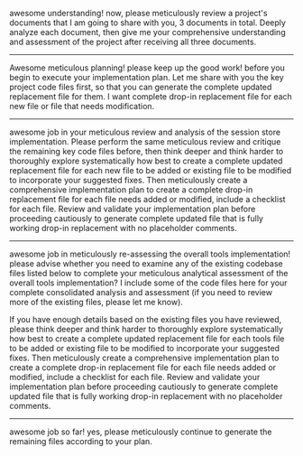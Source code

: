 awesome understanding! now, please meticulously review a project's documents that I am going to share with you, 3 documents in total. Deeply analyze each document, then give me your comprehensive understanding and assessment of the project after receiving all three documents.

---

Awesome meticulous planning! please keep up the good work! before you begin to execute your implementation plan. Let me share with you the key project code files first, so that you can generate the complete updated replacement file for them. I want complete drop-in replacement file for each new file or file that needs modification.

---

awesome job in your meticulous review and analysis of the session store implementation. Please perform the same meticulous review and critique the remaining key code files before, then think deeper and think harder to thoroughly explore systematically how best to create a complete updated replacement file for each new file to be added or existing file to be modified to incorporate your suggested fixes. Then meticulously create a comprehensive implementation plan to create a complete drop-in replacement file for each file needs added or modified, include a checklist for each file. Review and validate your implementation plan before proceeding cautiously to generate complete updated file that is fully working drop-in replacement with no placeholder comments.

---

awesome job in meticulously re-assessing the overall tools implementation! please advise whether you need to examine any of the existing codebase files listed below to complete your meticulous analytical assessment of the overall tools implementation? I include some of the code files here for your complete consolidated analysis and assessment (if you need to review more of the existing files, please let me know).

If you have enough details based on the existing files you have reviewed, please think deeper and think harder to thoroughly explore systematically how best to create a complete updated replacement file for each tools file to be added or existing file to be modified to incorporate your suggested fixes. Then meticulously create a comprehensive implementation plan to create a complete drop-in replacement file for each file needs added or modified, include a checklist for each file. Review and validate your implementation plan before proceeding cautiously to generate complete updated file that is fully working drop-in replacement with no placeholder comments.

---

awesome job so far! yes, please meticulously continue to generate the remaining files according to your plan.
